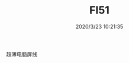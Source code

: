 ﻿---
layout: post 
title: FI51
tags: FI
categories: wire-harness
overview: 
part_number: KR34
thumb_img: static/202003/300-thumb-20200323182216.jpg
small_img: static/202003/300-20200323182216.jpg
date: 2020/3/23 10:21:35
---


超薄电脑屏线
